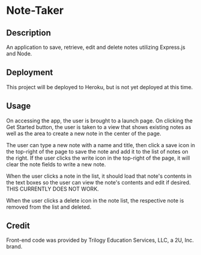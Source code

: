 # Note-Taker
## Description
An application to save, retrieve, edit and delete notes utilizing Express.js and Node.

## Deployment
This project will be deployed to Heroku, but is not yet deployed at this time.

## Usage
On accessing the app, the user is brought to a launch page. On clicking the Get Started button, the user is taken to a view that shows existing notes as well as the area to create a new note in the center of the page.

The user can type a new note with a name and title, then click a save icon in the top-right of the page to save the note and add it to the list of notes on the right. If the user clicks the write icon in the top-right of the page, it will clear the note fields to write a new note.

When the user clicks a note in the list, it should load that note's contents in the text boxes so the user can view the note's contents and edit if desired. THIS CURRENTLY DOES NOT WORK.

When the user clicks a delete icon in the note list, the respective note is removed from the list and deleted.

## Credit
Front-end code was provided by Trilogy Education Services, LLC, a 2U, Inc. brand.